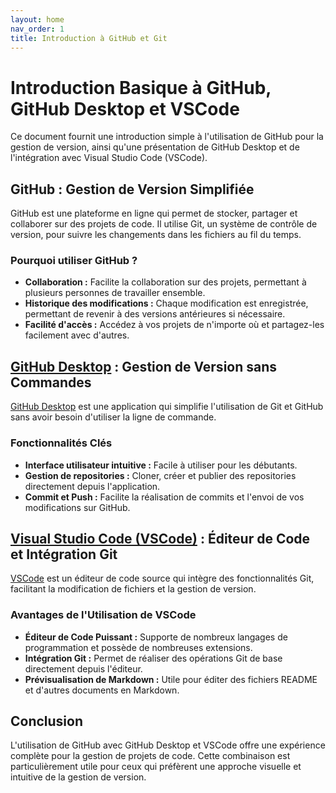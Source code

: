 ```yaml
---
layout: home
nav_order: 1
title: Introduction à GitHub et Git
---
```



# Introduction Basique à GitHub, GitHub Desktop et VSCode

Ce document fournit une introduction simple à l'utilisation de GitHub pour la gestion de version, ainsi qu'une présentation de GitHub Desktop et de l'intégration avec Visual Studio Code (VSCode).

## GitHub : Gestion de Version Simplifiée

GitHub est une plateforme en ligne qui permet de stocker, partager et collaborer sur des projets de code. Il utilise Git, un système de contrôle de version, pour suivre les changements dans les fichiers au fil du temps.

### Pourquoi utiliser GitHub ?

- **Collaboration :** Facilite la collaboration sur des projets, permettant à plusieurs personnes de travailler ensemble.
- **Historique des modifications :** Chaque modification est enregistrée, permettant de revenir à des versions antérieures si nécessaire.
- **Facilité d'accès :** Accédez à vos projets de n'importe où et partagez-les facilement avec d'autres.

## [GitHub Desktop](https://desktop.github.com) : Gestion de Version sans Commandes

[GitHub Desktop](https://desktop.github.com) est une application qui simplifie l'utilisation de Git et GitHub sans avoir besoin d'utiliser la ligne de commande.

### Fonctionnalités Clés

- **Interface utilisateur intuitive :** Facile à utiliser pour les débutants.
- **Gestion de repositories :** Cloner, créer et publier des repositories directement depuis l'application.
- **Commit et Push :** Facilite la réalisation de commits et l'envoi de vos modifications sur GitHub.

## [Visual Studio Code (VSCode)](https://code.visualstudio.com) : Éditeur de Code et Intégration Git

[VSCode](https://code.visualstudio.com) est un éditeur de code source qui intègre des fonctionnalités Git, facilitant la modification de fichiers et la gestion de version.

### Avantages de l'Utilisation de VSCode

- **Éditeur de Code Puissant :** Supporte de nombreux langages de programmation et possède de nombreuses extensions.
- **Intégration Git :** Permet de réaliser des opérations Git de base directement depuis l'éditeur.
- **Prévisualisation de Markdown :** Utile pour éditer des fichiers README et d'autres documents en Markdown.

## Conclusion

L'utilisation de GitHub avec GitHub Desktop et VSCode offre une expérience complète pour la gestion de projets de code. Cette combinaison est particulièrement utile pour ceux qui préfèrent une approche visuelle et intuitive de la gestion de version.
